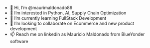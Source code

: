 - 👋 Hi, I’m @maurimaldonado89
- 👀 I’m interested in Python, AI, Supply Chain Optimization
- 🌱 I’m currently learning FullStack Development
- 💞️ I’m looking to collaborate on Ecommerce and new product development
- 📫 Reach me on linkedin as Mauricio Maldonado from BlueYonder software

<!---
maurimaldonado89/maurimaldonado89 is a ✨ special ✨ repository because its `README.md` (this file) appears on your GitHub profile.
You can click the Preview link to take a look at your changes.
--->

